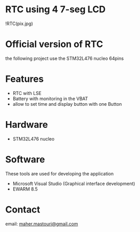 # RTC using 4 7-seg LCD
  
!RTC(pix.jpg)


# Official version of RTC

the following project use the STM32L476 nucleo 64pins

# Features

* RTC with LSE
* Battery with monitoring in the VBAT
* allow to set time and display button with one Button

# Hardware

* STM32L476 nucleo 

# Software

These tools are used for developing the application

* Microsoft Visual Studio (Graphical interface development)
* EWARM 8.5

# Contact

email: maher.mastouri@gmail.com
